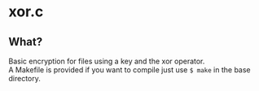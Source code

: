 # xor.c

## What?
Basic encryption for files using a key and the xor operator.  
A Makefile is provided if you want to compile just use `$ make` in the base directory.
